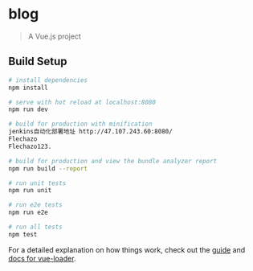 # blog

> A Vue.js project

## Build Setup

``` bash
# install dependencies
npm install

# serve with hot reload at localhost:8080
npm run dev

# build for production with minification
jenkins自动化部署地址 http://47.107.243.60:8080/
Flechazo
Flechazo123.

# build for production and view the bundle analyzer report
npm run build --report

# run unit tests
npm run unit

# run e2e tests
npm run e2e

# run all tests
npm test
```

For a detailed explanation on how things work, check out the [guide](http://vuejs-templates.github.io/webpack/) and [docs for vue-loader](http://vuejs.github.io/vue-loader).

